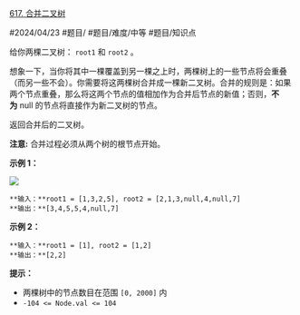 [617. 合并二叉树](https://leetcode.cn/problems/merge-two-binary-trees/)

#2024/04/23 #题目/ #题目/难度/中等 #题目/知识点

给你两棵二叉树： `root1` 和 `root2` 。

想象一下，当你将其中一棵覆盖到另一棵之上时，两棵树上的一些节点将会重叠（而另一些不会）。你需要将这两棵树合并成一棵新二叉树。合并的规则是：如果两个节点重叠，那么将这两个节点的值相加作为合并后节点的新值；否则，**不为** null 的节点将直接作为新二叉树的节点。

返回合并后的二叉树。

**注意:** 合并过程必须从两个树的根节点开始。

**示例 1：**

![](https://assets.leetcode.com/uploads/2021/02/05/merge.jpg)
```
**输入：**root1 = [1,3,2,5], root2 = [2,1,3,null,4,null,7]
**输出：**[3,4,5,5,4,null,7]
```
**示例 2：**
```
**输入：**root1 = [1], root2 = [1,2]
**输出：**[2,2]
```
**提示：**

- 两棵树中的节点数目在范围 `[0, 2000]` 内
- `-104 <= Node.val <= 104`